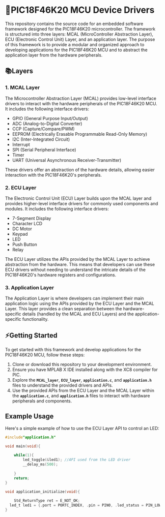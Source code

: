 # 📢**PIC18F46K20 MCU Device Drivers**

This repository contains the source code for an embedded software framework designed for the PIC18F46K20 microcontroller. The framework is structured into three layers: MCAL (MicroController Abstraction Layer), ECU (Electronic Control Unit) Layer, and an application layer. The purpose of this framework is to provide a modular and organized approach to developing applications for the PIC18F46K20 MCU and to abstract the application layer from the hardware peripherals.

## 📚**Layers**

### **1. MCAL Layer**

The Microcontroller Abstraction Layer (MCAL) provides low-level interface drivers to interact with the hardware peripherals of the PIC18F46K20 MCU. It includes the following interface drivers:

- GPIO (General Purpose Input/Output)
- ADC (Analog-to-Digital Converter)
- CCP (Capture/Compare/PWM)
- EEPROM (Electrically Erasable Programmable Read-Only Memory)
- I2C (Inter-Integrated Circuit)
- Interrupt
- SPI (Serial Peripheral Interface)
- Timer
- UART (Universal Asynchronous Receiver-Transmitter)

These drivers offer an abstraction of the hardware details, allowing easier interaction with the PIC18F46K20's peripherals.

### **2. ECU Layer**

The Electronic Control Unit (ECU) Layer builds upon the MCAL layer and provides higher-level interface drivers for commonly used components and modules. It includes the following interface drivers:

- 7-Segment Display
- Character LCD
- DC Motor
- Keypad
- LED
- Push Button
- Relay

The ECU Layer utilizes the APIs provided by the MCAL Layer to achieve abstraction from the hardware. This means that developers can use these ECU drivers without needing to understand the intricate details of the PIC18F46K20's hardware registers and configurations.

### **3. Application Layer**

The Application Layer is where developers can implement their main application logic using the APIs provided by the ECU Layer and the MCAL Layer. This layer provides a clean separation between the hardware-specific details (handled by the MCAL and ECU Layers) and the application-specific functionality.

## ⚡**Getting Started**

To get started with this framework and develop applications for the PIC18F46K20 MCU, follow these steps:

1. Clone or download this repository to your development environment.
2. Ensure you have MPLAB X IDE installed along with the XC8 compiler for PIC.
3. Explore the **`MCAL_layer`**, **`ECU_layer`**, **`application.c`**, and **`application.h`** files to understand the provided drivers and APIs.
4. Use the provided APIs from the ECU Layer and the MCAL Layer  within the  **`application.c`**, and **`application.h`** files to interact with hardware peripherals and components.

## **Example Usage**

Here's a simple example of how to use the ECU Layer API to control an LED:

```c
#include"application.h"

void main(void){
    
    while(1){
        led_toggle(&led1); //API used from the LED driver
		__delay_ms(500);
        
    }
    return;
}

void application_initialize(void){
	
	Std_ReturnType ret = E_NOT_OK;
  led_t led1 = {.port = PORTC_INDEX, .pin = PIN0, .led_status = PIN_LOW};
}
```
